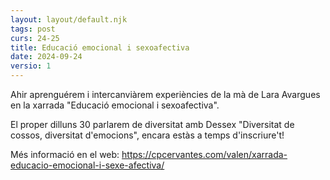 ```yaml
---
layout: layout/default.njk
tags: post
curs: 24-25
title: Educació emocional i sexoafectiva
date: 2024-09-24
versio: 1
---
```

Ahir aprenguérem i intercanviàrem experiències de la mà de Lara Avargues en la xarrada "Educació emocional i sexoafectiva".

El proper dilluns 30 parlarem de diversitat amb Dessex "Diversitat de cossos, diversitat d'emocions", encara estàs a temps d'inscriure't!

Més informació en el web:
<https://cpcervantes.com/valen/xarrada-educacio-emocional-i-sexe-afectiva/>
